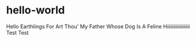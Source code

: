 # hello-world
Hello Earthlings
For Art Thou' My Father Whose Dog Is A Feline
Hiiiiiiiiiiiiiiiiii
Test Test
